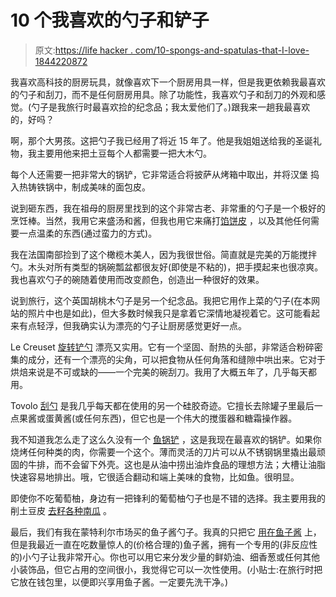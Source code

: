# 10 个我喜欢的勺子和铲子

> 原文:[https://life hacker . com/10-spongs-and-spatulas-that-I-love-1844220872](https://lifehacker.com/10-spoons-and-spatulas-that-i-love-1844220872)

我喜欢高科技的厨房玩具，就像喜欢下一个厨房用具一样，但是我更依赖我最喜欢的勺子和刮刀，而不是任何厨房用具。除了功能性，我喜欢勺子和刮刀的外观和感觉。(勺子是我旅行时最喜欢捡的纪念品；我太爱他们了。)跟我来一趟我最喜欢的，好吗？

啊，那个大男孩。这把勺子我已经用了将近 15 年了。他是我姐姐送给我的圣诞礼物，我主要用他来把土豆每个人都需要一把大木勺。

每个人还需要一把非常大的锅铲，它非常适合将披萨从烤箱中取出，并将汉堡 捣入热铸铁锅中，制成美味的面包皮。

说到砸东西，我在祖母的厨房里找到的这个非常古老、非常重的勺子是一个极好的烹饪棒。当然，我用它来盛汤和酱，但我也用它来痛打[馅饼皮](https://skillet.lifehacker.com/for-better-pie-crust-resort-to-violence-1798295233) ，以及其他任何需要一点温柔的东西(通过蛮力的方式)。

我在法国南部捡到了这个橄榄木美人，因为我很世俗。简直就是完美的万能搅拌勺。木头对所有类型的锅碗瓢盆都很友好(即使是不粘的)，把手摸起来也很凉爽。我也喜欢勺子的碗随着使用而改变颜色，创造出一种很好的效果。

说到旅行，这个英国胡桃木勺子是另一个纪念品。我把它用作上菜的勺子(在本网站的照片中也是如此)，但大多数时候我只是拿着它深情地凝视着它。这可能看起来有点轻浮，但我确实认为漂亮的勺子让厨房感觉更好一点。

Le Creuset [旋转铲勺](https://www.lecreuset.com/revolution-spatula-spoon/VB302.html) 漂亮又实用。它有一个坚固、耐热的头部，非常适合粉碎密集的成分，还有一个漂亮的尖角，可以把食物从任何角落和缝隙中哄出来。它对于烘焙来说是不可或缺的——一个完美的碗刮刀。我用了大概五年了，几乎每天都用。

Tovolo [刮勺](https://www.surlatable.com/tovolo-silicone-scrape-scoop-multi-purpose-scraper/PRO-190041.html?cgid=just-added#start=12) 是我几乎每天都在使用的另一个硅胶奇迹。它擅长去除罐子里最后一点果酱或蛋黄酱(或任何东西)，但它也是一个伟大的搅蛋器和糖霜操作器。

我不知道我怎么走了这么久没有一个 [鱼锅铲](https://skillet.lifehacker.com/kitchen-tool-school-the-flippin-awesome-fish-spatula-1683871427) ，这是我现在最喜欢的锅铲。如果你烧烤任何种类的肉，你需要一个这个。薄而灵活的刀片可以从不锈钢锅里撬出最顽固的牛排，而不会留下外壳。这也是从油中捞出油炸食品的理想方法；大槽让油脂快速容易地排出。哦，它很适合翻动和端上美味的食物，比如鱼。很明显。

即使你不吃葡萄柚，身边有一把锋利的葡萄柚勺子也是不错的选择。我主要用我的削土豆皮 [去籽各种南瓜](https://skillet.lifehacker.com/de-seed-tiny-squashes-with-a-grapefruit-spoon-1830439914) 。

最后，我们有我在蒙特利尔市场买的鱼子酱勺子。我真的只把它 [用在鱼子酱](https://skillet.lifehacker.com/put-caviar-on-your-breakfast-carbs-1833892652) 上，但是我最近一直在吃数量惊人的(价格合理的)鱼子酱，拥有一个专用的(非反应性的)小勺子让我非常开心。你也可以用它来分发少量的鲜奶油、细香葱或任何其他小装饰品，但它占用的空间很小，我觉得它可以一次性使用。(小贴士:在旅行时把它放在钱包里，以便即兴享用鱼子酱。一定要先洗干净。)